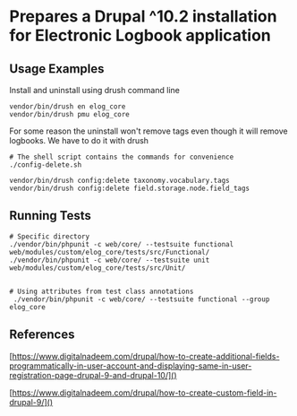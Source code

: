 # Prepares a Drupal ^10.2 installation for Electronic Logbook application

## Usage Examples

Install and uninstall using drush command line
```
vendor/bin/drush en elog_core
vendor/bin/drush pmu elog_core
```

For some reason the uninstall won't remove tags even though it will remove logbooks.
We have to do it with drush
```shell
# The shell script contains the commands for convenience
./config-delete.sh

vendor/bin/drush config:delete taxonomy.vocabulary.tags
vendor/bin/drush config:delete field.storage.node.field_tags
```

## Running Tests
```shell
# Specific directory
./vendor/bin/phpunit -c web/core/ --testsuite functional web/modules/custom/elog_core/tests/src/Functional/
./vendor/bin/phpunit -c web/core/ --testsuite unit web/modules/custom/elog_core/tests/src/Unit/


# Using attributes from test class annotations
 ./vendor/bin/phpunit -c web/core/ --testsuite functional --group elog_core

```

## References

[https://www.digitalnadeem.com/drupal/how-to-create-additional-fields-programmatically-in-user-account-and-displaying-same-in-user-registration-page-drupal-9-and-drupal-10/]()

[https://www.digitalnadeem.com/drupal/how-to-create-custom-field-in-drupal-9/]()
